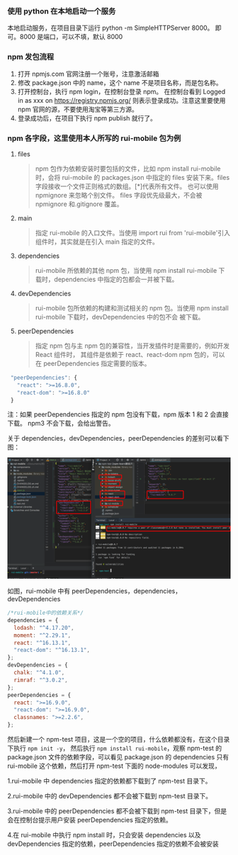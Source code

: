 ### 使用 python 在本地启动一个服务

本地启动服务，在项目目录下运行 python -m SimpleHTTPServer 8000。
即可。8000 是端口，可以不填，默认 8000

### npm 发包流程

1. 打开 npmjs.com 官网注册一个账号，注意激活邮箱
2. 修改 package.json 中的 name，这个 name 不是项目名称，而是包名称。
3. 打开控制台，执行 npm login，在控制台登录 npm。
   在控制台看到
   Logged in as xxx on https://registry.npmjs.org/
   则表示登录成功。注意这里要使用 npm 官网的源，不要使用淘宝等第三方源。
4. 登录成功后，在项目下执行 npm publish 就行了。

### npm 各字段，这里使用本人所写的 rui-mobile 包为例

1. files
   > npm 包作为依赖安装时要包括的文件，比如 npm install rui-mobile 时，会将 rui-mobile 的 packages.json
   > 中指定的 files 安装下来。files 字段接收一个文件正则格式的数组。[*]代表所有文件。
   > 也可以使用 npmignore 来忽略个别文件。
   > files 字段优先级最大，不会被 npmignore 和.gitignore 覆盖。
2. main

   > 指定 rui-mobile 的入口文件。当使用 import rui from 'rui-mobile'引入组件时，其实就是在引入 main 指定的文件。

3. dependencies
   > rui-mobile 所依赖的其他 npm 包，当使用 npm install rui-mobile 下载时，dependencies 中指定的包都会一并被下载。
4. devDependencies
   > rui-mobile 包所依赖的构建和测试相关的 npm 包。当使用 npm install rui-mobile 下载时，devDependencies 中的包不会
   > 被下载。
5. peerDependencies
   > 指定 npm 包与主 npm 包的兼容性，当开发插件时是需要的，例如开发 React 组件时，
   > 其组件是依赖于 react、react-dom npm 包的，可以在 peerDependencies 指定需要的版本。

```jsx
 "peerDependencies": {
   "react": ">=16.8.0",
   "react-dom": ">=16.8.0"
 }
```

注：如果 peerDependencies 指定的 npm 包没有下载，npm 版本 1 和 2 会直接下载。 npm3 不会下载，会给出警告。

关于 dependencies，devDependencies，peerDependencies 的差别可以看下图：

![image](../../imgs/npm-01.png)

如图，rui-mobile 中有 peerDependencies，dependencies，devDependencies

```js
/*rui-mobile中的依赖关系*/
dependencies = {
  lodash: "^4.17.20",
  moment: "^2.29.1",
  react: "^16.13.1",
  "react-dom": "^16.13.1",
};
devDependencies = {
  chalk: "^4.1.0",
  rimraf: "^3.0.2",
};
peerDependencies = {
  react: ">=16.9.0",
  "react-dom": ">=16.9.0",
  classnames: ">=2.2.6",
};
```

然后新建一个 npm-test 项目，这是一个空的项目，什么依赖都没有，在这个目录下执行 `npm init -y`，
然后执行 `npm install rui-mobile`，观察 npm-test 的 package.json 文件的依赖字段，可以看见
package.json 的 dependencies 只有 rui-mobile 这个依赖，然后打开 npm-test 下面的 node-modules 可以发现，

1.rui-mobile 中 dependencies 指定的依赖都下载到了 npm-test 目录下。

2.rui-mobile 中的 devDependencies 都不会被下载到 npm-test 目录下。

3.rui-mobile 中的 peerDependencies 都不会被下载到 npm-test 目录下，但是会在控制台提示用户安装 peerDependencies 指定的依赖。

4.在 rui-mobile 中执行 npm install 时，只会安装 dependencies 以及 devDependencies 指定的依赖，peerDependencies
指定的依赖不会被安装
